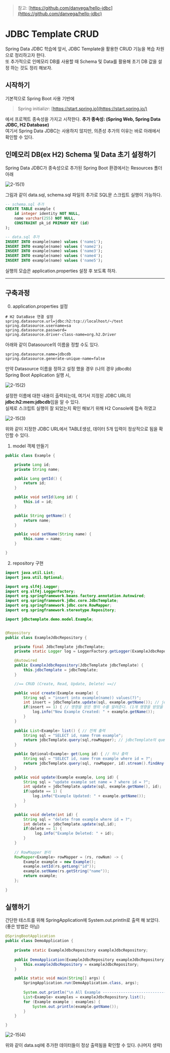 >참고: [https://github.com/danvega/hello-jdbc](https://github.com/danvega/hello-jdbc)

# JDBC Template CRUD

Spring Data JDBC 학습에 앞서, JDBC Template을 활용한 CRUD 기능을 복습 차원으로 정리하고자 한다. <br>
또 추가적으로 인메모리 DB를 사용할 때 Schema 및 Data를 활용해 초기 DB 값을 설정 하는 것도 정리 해보자.


## 시작하기

기본적으로 Spring Boot 사용 기반에 

>Spring initializr: [https://start.spring.io](https://start.spring.io/)

에서 프로젝트 종속성을 가지고 시작한다. **추가 종속성: (Spring Web, Spring Data JDBC, H2 Database)** <br>
여기서 Spring Data JDBC는 사용하지 않지만, 의존성 추가의 이유는 바로 아래에서 확인할 수 있다.

##  인메모리 DB(ex H2) Schema 및 Data 초기 설정하기

Spring Data JDBC가 종속성으로 추가된 Spring Boot 환경에서는 Resources 폴더 아래 

![2-15(1)](https://user-images.githubusercontent.com/93297109/153990587-79a695fb-2a18-4369-b0d0-060c6e807ce7.png)

그림과 같이 data.sql, schema.sql 파일의 추가로 SQL문 스크립트 실행이 가능하다. <br>

```sql
-- schema.sql 추가
CREATE TABLE example ( 
    id integer identity NOT NULL,
    name varchar(255) NOT NULL,
    CONSTRAINT pk_id PRIMARY KEY (id)
);
```
```sql
-- data.sql 추가
INSERT INTO example(name) values ('name1');
INSERT INTO example(name) values ('name2');
INSERT INTO example(name) values ('name3');
INSERT INTO example(name) values ('name4');
INSERT INTO example(name) values ('name5');

```

실행의 모습은 application.properties 설정 후 보도록 하자.

-----

## 구축과정

0. application.properties 설정

```
# H2 DataBase 연결 설정
spring.datasource.url=jdbc:h2:tcp://localhost/~/test
spring.datasource.username=sa
spring.datasource.password=
spring.datasource.driver-class-name=org.h2.Driver
```

아래와 같이 Datasource의 이름을 정할 수도 있다. 

```
spring.datasource.name=jdbcdb
spring.datasource.generate-unique-name=false
```

만약 Datasource 이름을 정하고 설정 했을 경우 (나의 경우 jdbcdb) <br>
Spring Boot Application 실행 시,

![2-15(2)](https://user-images.githubusercontent.com/93297109/153990830-7988213c-9a57-4514-bb2b-4639c59f8563.png)

설정한 이름에 대한 내용이 출력되는데, 여기서 지정된 JDBC URL이 **jdbc:h2:mem:jdbcdb**임을 알 수 있다. <br>
실제로 스크립트 실행이 잘 되었는지 확인 해보기 위해 H2 Console에 접속 하였고 

![2-15(3)](https://user-images.githubusercontent.com/93297109/153991510-b609c2d7-490b-4a6c-96df-c5bcda6c4df9.png)

위와 같이 지정한 JDBC URL에서 TABLE생성, 데이터 5개 입력이 정상적으로 됨을 확인할 수 있다.

1. model 객체 만들기

```java
public class Example {

	private Long id;
	private String name;

	public Long getId() {
		return id;
	}

	public void setId(Long id) {
		this.id = id;
	}

	public String getName() {
		return name;
	}

	public void setName(String name) {
		this.name = name;
	}

}
```

2. repository 구현 

```java
import java.util.List;
import java.util.Optional;

import org.slf4j.Logger;
import org.slf4j.LoggerFactory;
import org.springframework.beans.factory.annotation.Autowired;
import org.springframework.jdbc.core.JdbcTemplate;
import org.springframework.jdbc.core.RowMapper;
import org.springframework.stereotype.Repository;

import jdbctemplate.demo.model.Example;


@Repository
public class ExampleJdbcRepository {

	private final JdbcTemplate jdbcTemplate;
	private static Logger log = LoggerFactory.getLogger(ExampleJdbcRepository.class);

	@Autowired
	public ExampleJdbcRepository(JdbcTemplate jdbcTemplate) {
		this.jdbcTemplate = jdbcTemplate;
	}

	//== CRUD (Create, Read, Update, Delete) ==//

    public void create(Example example) {
        String sql = "insert into example(name)) values(?)";
        int insert = jdbcTemplate.update(sql, example.getName()); // jdbcTemplate의 query 메소드 사용 (결과 값: int), sql 다음엔 ?와 순서대로 매핑)
        if(insert == 1) { // 영향을 받은 행의 수를 알려준다. (1개 영향을 받았을 경우 Create 성공)
        	log.info("New Example Created: " + example.getName());
        }
    }
    
    public List<Example> list() { // 전체 출력
        String sql = "SELECT id, name from example";
        return jdbcTemplate.query(sql,rowMapper); // jdbcTemplate의 query 메소드 사용 (결과 값: List), rowMapper를 통해 객체에 매핑 (객체를 반환하기 위함)
    }

    public Optional<Example> get(Long id) { // 하나 출력
        String sql = "SELECT id, name from example where id = ?";
        return jdbcTemplate.query(sql, rowMapper, id).stream().findAny(); // List 값에서 stream().findAny()를 통해 Optional로 리턴 (filter 조건에 만족하는)
    }

    public void update(Example example, Long id) {
        String sql = "update example set name = ? where id = ?";
        int update = jdbcTemplate.update(sql, example.getName(), id);
        if(update == 1) {
            log.info("Example Updated: " + example.getName());
        }
    }

    public void delete(int id) {
        String sql = "delete from example where id = ?";
        int delete = jdbcTemplate.update(sql,id);
        if(delete == 1) {
        	 log.info("Example Deleted: " + id);
        }
    }
	
	// RowMapper 분리
	RowMapper<Example> rowMapper = (rs, rowNum) -> {
		Example example = new Example();
		example.setId(rs.getLong("id"));
        example.setName(rs.getString("name"));
        return example;
    };
    
}
```

## 실행하기

간단한 테스트를 위해 SpringApplication에 System.out.println로 출력 해 보았다. (좋은 방법은 아님)

```java
@SpringBootApplication
public class DemoApplication {
	
	private static ExampleJdbcRepository exampleJdbcRepository;
	
	public DemoApplication(ExampleJdbcRepository exampleJdbcRepository) {
		this.exampleJdbcRepository = exampleJdbcRepository;
	}

	public static void main(String[] args) {
		SpringApplication.run(DemoApplication.class, args);
		
		System.out.println("\n All Example -------------------------------------\n");
		List<Example> examples = exampleJdbcRepository.list();
		for (Example example : examples) {
			System.out.println(example.getName());
		}
	}

}
```

![2-15(4)](https://user-images.githubusercontent.com/93297109/153998313-ff6bbbe1-8816-4096-9ac7-8d35f3e7a6d3.png)

위와 같이 data.sql에 추가한 데이터들이 정상 출력됨을 확인할 수 있다. (나머지 생략)
